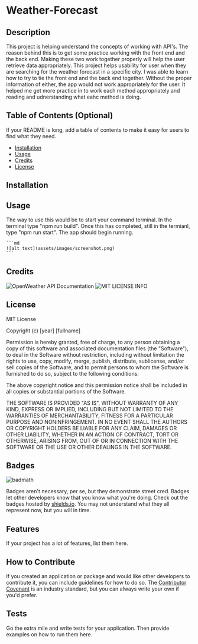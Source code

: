 # Weather-Forecast

## Description

This project is helping understand the concepts of working with API's. The reason behind this is to get some practice working with the front end and the back end. Making these two work together properly will help the user retrieve data appropriately. This project helps usability for user when they are searching for the weather forecast in a specific city. I was able to learn how to try to tie the front end and the back end together. Without the proper information of either, the app would not work appropriately for the user. It helped me get more practice in to work each method appropriately and reading and udnerstanding what eahc method is doing. 

## Table of Contents (Optional)

If your README is long, add a table of contents to make it easy for users to find what they need.

- [Installation](#installation)
- [Usage](#usage)
- [Credits](#credits)
- [License](#license)

## Installation

<!-- What are the steps required to install your project? Provide a step-by-step description of how to get the development environment running. -->

## Usage

The way to use this would be to start your command terminal. In the terminal type "npm run build". Once this has completed, still in the termianl, type "npm run start". The app should begin running.

    ```md
    ![alt text](assets/images/screenshot.png)
    ```

## Credits

![OpenWeather API Documentation](https://openweathermap.org/api)
![MIT LICENSE INFO](https://choosealicense.com/licenses/mit/#)

## License

MIT License

Copyright (c) [year] [fullname]

Permission is hereby granted, free of charge, to any person obtaining a copy
of this software and associated documentation files (the "Software"), to deal
in the Software without restriction, including without limitation the rights
to use, copy, modify, merge, publish, distribute, sublicense, and/or sell
copies of the Software, and to permit persons to whom the Software is
furnished to do so, subject to the following conditions:

The above copyright notice and this permission notice shall be included in all
copies or substantial portions of the Software.

THE SOFTWARE IS PROVIDED "AS IS", WITHOUT WARRANTY OF ANY KIND, EXPRESS OR
IMPLIED, INCLUDING BUT NOT LIMITED TO THE WARRANTIES OF MERCHANTABILITY,
FITNESS FOR A PARTICULAR PURPOSE AND NONINFRINGEMENT. IN NO EVENT SHALL THE
AUTHORS OR COPYRIGHT HOLDERS BE LIABLE FOR ANY CLAIM, DAMAGES OR OTHER
LIABILITY, WHETHER IN AN ACTION OF CONTRACT, TORT OR OTHERWISE, ARISING FROM,
OUT OF OR IN CONNECTION WITH THE SOFTWARE OR THE USE OR OTHER DEALINGS IN THE
SOFTWARE.

## Badges

![badmath](https://img.shields.io/github/languages/top/lernantino/badmath)

Badges aren't necessary, per se, but they demonstrate street cred. Badges let other developers know that you know what you're doing. Check out the badges hosted by [shields.io](https://shields.io/). You may not understand what they all represent now, but you will in time.

## Features

If your project has a lot of features, list them here.

## How to Contribute

If you created an application or package and would like other developers to contribute it, you can include guidelines for how to do so. The [Contributor Covenant](https://www.contributor-covenant.org/) is an industry standard, but you can always write your own if you'd prefer.

## Tests

Go the extra mile and write tests for your application. Then provide examples on how to run them here.